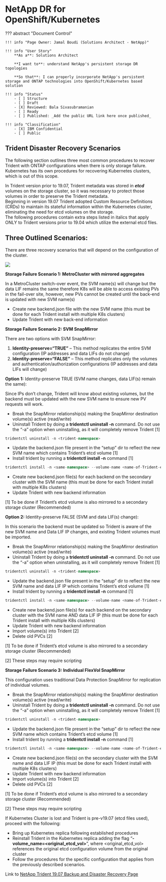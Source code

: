 # NetApp DR for OpenShift/Kubernetes


??? abstract "Document Control"

    !!! info "Page Owner: Jamal Boudi (Solutions Architect - NetApp)"

    !!! info "User Story"
        **As a**: Solutions Architect

        **I want to**: understand NetApp's persistent storage DR topologies

        **So that**: I can properly incorporate NetApp's persistent storage and ONTAP technologies into OpenShift/Kubernetes based solution

    !!! info "Status"
        - [ ] Structure
        - [ ] Draft
        - [X] Reviewed: Bala Sivasubramanian
        - [ ] Ready
        - [ ] Published: _Add the public URL link here once published_

    !!! info "Classification"
        - [X] IBM Confidential
        - [ ] Public


## Trident Disaster Recovery Scenarios

The following section outlines three most common procedures to recover Trident with ONTAP configurations when there is only storage failure. Kubernetes has its own procedures for recovering Kubernetes clusters, which is out of this scope.

In Trident version prior to 19.07, Trident metadata was stored in ***etcd*** volumes on the storage cluster, so it was necessary to protect those volumes in order to preserve the Trident metadata.  
Beginning in version 19.07 Trident adopted Custom Resource Definitions (CRDs) to maintain its stateful information within the Kubernetes cluster, eliminating the need for etcd volumes on the storage.  
The following procedures contain extra steps listed in italics that apply ONLY to Trident versions prior to 19.04 which utilize the external etcd files.

## Three Outlined Scenarios:
There are three recovery scenarios that will depend on the configuration of the cluster.

![](./img/Trident_and_3_ONTAP_Configs.png)

**Storage Failure Scenario 1: MetroCluster with mirrored aggregates**

In a MetroCluster switch-over event, the SVM name(s) will change but the data LIF remains the same therefore K8s will be able to access existing PVs in the fail-over site, however, new PVs cannot be created until the back-end is updated with new SVM name(s)
- Create new backend.json file with the new SVM name (this must be done for each Trident install with multiple K8s clusters)
- Update Trident with new back-end information

**Storage Failure Scenario 2: SVM SnapMirror**

There are two options with SVM SnapMirror:
1) **Identity-preserve=“TRUE”** – This method replicates the entire SVM configuration (IP addresses and data LIFs do not change)
2) **Identity-preserve=“FALSE”** – This method replicates only the volumes and authentication/authorization configurations (IP addresses and data LIFs will change)


**Option 1:** Identity-preserve TRUE (SVM name changes, data LIF(s) remain the same):

Since IPs don’t change, Trident will know about existing volumes, but the backend must be updated with the new SVM name to ensure new PV requests will work.

- Break the SnapMirror relationship(s) making the SnapMirror destination volume(s) active (read/write)
- Uninstall Trident by doing a **tridentctl uninstall -n** command. Do not use the “-a” option when uninstalling, as it will completely remove Trident [1]

```csharp
tridentctl uninstall -n <trident-namespace>
```

- Update the backend.json file present in the “setup” dir to reflect the new SVM name which contains Trident’s etcd volume [1]
- Install trident by running a **tridentctl install -n** command [1]
```csharp
tridentctl install -n <same-namespace> --volume-name <name-of-Trident-etcd-volume>
```

- Create new backend.json file(s) for each backend on the secondary cluster with the SVM name (this must be done for each Trident install with multiple K8s clusters)
- Update Trident with new backend information

[1] To be done if Trident’s etcd volume is also mirrored to a secondary storage cluster (Recommended)


**Option 2:** Identity-preserve FALSE (SVM and data LIF(s) change):

In this scenario the backend must be updated so Trident is aware of the new SVM name and Data LIF IP changes, and existing Trident volumes must be imported.

- Break the SnapMirror relationship(s) making the SnapMirror destination volume(s) active (read/write)
- Uninstall Trident by doing a **tridentctl uninstall -n** command. Do not use the “-a” option when uninstalling, as it will completely remove Trident [1]
```csharp
tridentctl uninstall -n <trident-namespace>
```

- Update the backend.json file present in the “setup” dir to reflect the new SVM name and data LIF IP which contains Trident’s etcd volume [1]
- Install trident by running a **tridentctl install -n** command [1]
```csharp
tridentctl install -n <same-namespace> --volume-name <name-of-Trident-etcd-volume>
```

- Create new backend.json file(s) for each backend on the secondary cluster with the SVM name AND data LIF IP (this must be done for each Trident install with multiple K8s clusters)
- Update Trident with new backend information
- Import volume(s) into Trident [2]
- Delete old PVCs [2]

[1]  To be done if Trident’s etcd volume is also mirrored to a secondary storage cluster (Recommended)

[2]  These steps may require scripting



**Storage Failure Scenario 3: Individual FlexVol SnapMirror**

This configuration uses traditional Data Protection SnapMirror for replication of individual volumes.

- Break the SnapMirror relationship(s) making the SnapMirror destination volume(s) active (read/write)
- Uninstall Trident by doing a **tridentctl uninstall -n** command. Do not use the “-a” option when uninstalling, as it will completely remove Trident [1]
```csharp
tridentctl uninstall -n <trident-namespace>
```

- Update the backend.json file present in the “setup” dir to reflect the new SVM name which contains Trident’s etcd volume [1]
- Install trident by running a **tridentctl install -n** command [1]
```csharp
tridentctl install -n <same-namespace> --volume-name <name-of-Trident-etcd-volume>
```

- Create new backend.json file(s) on the secondary cluster with the SVM name and data LIF IP (this must be done for each Trident install with multiple K8s clusters)
- Update Trident with new backend information
- Import volume(s) into Trident [2]
- Delete old PVCs [2]

[1]  To be done if Trident’s etcd volume is also mirrored to a secondary storage cluster (Recommended)

[2]  These steps may require scripting

If Kubernetes Cluster is lost and Trident is pre-v19.07 (etcd files used), proceed with the following:
- Bring up Kubernetes replica following established procedures
- Reinstall Trident in the Kubernetes replica adding the flag “**-volume_name=<original_etcd_vol>**”, where <original_etcd_vol> references the original etcd configuration volume from the original cluster
- Follow the procedures for the specific configuration that applies from the previously described scenarios.


Link to [NetApp Trident 19.07 Backup and Disaster Recovery Page](https://netapp-trident.readthedocs.io/en/stable-v19.07/dag/kubernetes/backup_disaster_recovery.html)
